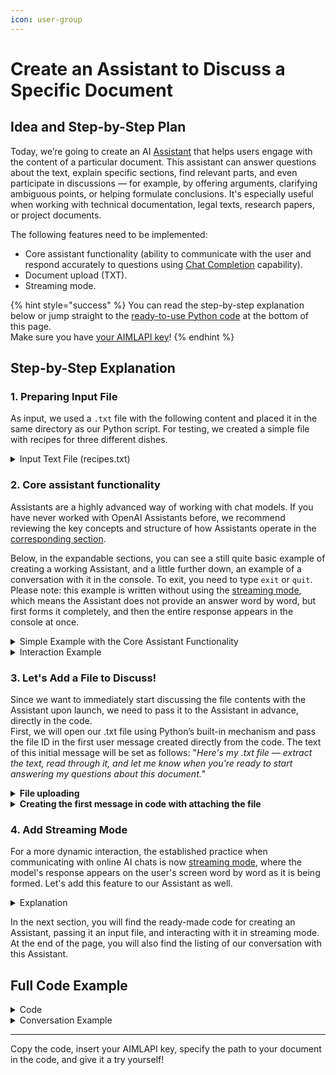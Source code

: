 ```yaml
---
icon: user-group
---
```


# Create an Assistant to Discuss a Specific Document

## Idea and Step-by-Step Plan

Today, we’re going to create an AI [Assistant](../solutions/openai/assistants/) that helps users engage with the content of a particular document. This assistant can answer questions about the text, explain specific sections, find relevant parts, and even participate in discussions — for example, by offering arguments, clarifying ambiguous points, or helping formulate conclusions. It's especially useful when working with technical documentation, legal texts, research papers, or project documents.

The following features need to be implemented:

* Core assistant functionality (ability to communicate with the user and respond accurately to questions using [Chat Completion](../capabilities/completion-or-chat-models.md) capability).
* Document upload (TXT).
* Streaming mode.

{% hint style="success" %}
You can read the step-by-step explanation below or jump straight to the [ready-to-use Python code](create-an-assistant-to-discuss-a-specific-document.md#full-code-example) at the bottom of this page. \
Make sure you have [your AIMLAPI key](https://aimlapi.com/app/keys)!
{% endhint %}

## Step-by-Step Explanation

### 1. Preparing Input File

As input, we used a `.txt` file with the following content and placed it in the same directory as our Python script. For testing, we created a simple file with recipes for three different dishes.

<details>

<summary>Input Text File (recipes.txt)</summary>

{% code overflow="wrap" %}
```
1. Sun-Dried Tomato & Garlic Pasta

Prep Time: 25 minutes
Servings: 2

Ingredients:
•	200g spaghetti
•	6–8 sun-dried tomatoes in oil
•	2 garlic cloves
•	Olive oil — 2 tbsp
•	Salt — to taste
•	Black pepper — to taste
•	Fresh basil (optional)
Required Kitchen Tools:
•	Large pot
•	Frying pan
•	Strainer
•	Cutting board & knife
•	Wooden spoon
Instructions:
1.	Boil a large pot of salted water and cook the spaghetti according to package instructions.
2.	While the pasta cooks, finely chop the garlic and sun-dried tomatoes.
3.	In a frying pan, heat olive oil over medium heat. Add garlic and cook for 30 seconds until fragrant.
4.	Add sun-dried tomatoes and stir for 2–3 minutes.
5.	Drain the pasta and toss it into the pan with the tomato-garlic mixture.
6.	Mix well, season with salt and pepper, and garnish with fresh basil if desired.
7.	Serve hot.


2. Chickpea & Avocado Salad

Prep Time: 15 minutes
Servings: 2

Ingredients:
•	1 can of chickpeas (400g), drained and rinsed
•	1 ripe avocado, diced
•	1 small red onion, finely chopped
•	Juice of 1 lemon
•	Olive oil — 1 tbsp
•	Salt & pepper — to taste
•	Fresh parsley (optional)
Required Kitchen Tools:
•	Mixing bowl
•	Cutting board & knife
•	Fork or spoon
•	Citrus squeezer (optional)
Instructions:
1.	In a bowl, combine chickpeas, diced avocado, and chopped red onion.
2.	Squeeze in lemon juice and drizzle with olive oil.
3.	Season with salt and pepper.
4.	Toss everything gently to mix, trying not to mash the avocado.
5.	Top with chopped parsley if desired.
6.	Serve immediately or chill for 10 minutes.


3. Quick Oatmeal Banana Cookies
Prep Time: 10 minutes
Bake Time: 15 minutes
Servings: ~12 cookies

Ingredients:
•	2 ripe bananas
•	1 cup rolled oats
•	1/4 cup chocolate chips or chopped nuts (optional)
•	1/2 tsp cinnamon (optional)
Required Kitchen Tools:
•	Mixing bowl
•	Fork or potato masher
•	Baking tray
•	Parchment paper
•	Oven
Instructions:
1.	Preheat oven to 180°C (350°F). Line a baking tray with parchment paper.
2.	In a bowl, mash the bananas until smooth.
3.	Mix in oats and any add-ins like chocolate chips or cinnamon.
4.	Scoop spoonfuls of the mixture onto the tray and flatten slightly.
5.	Bake for 12–15 minutes until edges are golden.
6.	Let cool for a few minutes before serving.

```
{% endcode %}

</details>

### 2. Core assistant functionality

Assistants are a highly advanced way of working with chat models. If you have never worked with OpenAI Assistants before, we recommend reviewing the key concepts and structure of how Assistants operate in the [corresponding section](../solutions/openai/assistants/#main-entities-in-assistants-workflow).

Below, in the expandable sections, you can see a still quite basic example of creating a working Assistant, and a little further down, an example of a conversation with it in the console. To exit, you need to type `exit` or `quit`. Please note: this example is written without using the [streaming mode](../capabilities/streaming-mode.md), which means the Assistant does not provide an answer word by word, but first forms it completely, and then the entire response appears in the console at once.

<details>

<summary>Simple Example with the Core Assistant Functionality </summary>

```python
import openai
from openai import OpenAI

# Connect to OpenAI API
client = OpenAI(
    api_key="<YOUR_AIMLAPI_KEY>",
    base_url="https://api.aimlapi.com/"
)

# Create an assistant
my_assistant = client.beta.assistants.create(
    instructions="You are a helpful assistant.",
    name="AI Assistant",
    model="gpt-4o",  # Specify the model
)

assistant_id = my_assistant.id  # Store assistant ID
thread = client.beta.threads.create()  # Create a new thread
thread_id = thread.id  # Store the thread ID

def initial_request():
    client.beta.threads.messages.create(
        thread_id=thread.id,
        role="user",
        content="Hi! Let's chat!",
    )


def send_message(user_message):
    """Send a message to the assistant and receive a full response"""
    if not user_message.strip():
        print("⚠️ Message cannot be empty!")
        return

    # Add the user's message to the thread
    client.beta.threads.messages.create(
        thread_id=thread_id,
        role="user",
        content=user_message
    )

    # Start a new run and wait for completion
    run = client.beta.threads.runs.create_and_poll(
        thread_id=thread_id,
        assistant_id=assistant_id,
        instructions="Keep responses concise and clear."
    )

    # Check if the run was successful
    if run.status == "completed":
        # Retrieve messages from the thread
        messages = client.beta.threads.messages.list(thread_id=thread_id)
        
        # Find the last assistant message
        for message in reversed(messages.data):
            if message.role == "assistant":
                print()  # Add an empty line for spacing
                print(f"assistant > {message.content[0].text.value}")
                return

    print("⚠️ Error: Failed to get a response from the assistant.")


# Main chat loop
initial_request()
print("🤖 AI Assistant is ready! Type 'exit' to quit.")
while True:
    user_input = input("\nYou > ")
    if user_input.lower() in ["exit", "quit"]:
        print("👋 Chat session ended. See you next time!")
        break
    send_message(user_input)

```

</details>

<details>

<summary>Interaction Example</summary>

{% code overflow="wrap" %}
```
🤖 AI Assistant is ready! Type 'exit' to quit.

You > Hi! What could we discuss today?

assistant > Hi there! We could chat about a wide range of topics. Here are a few options:
Current events or news updates.
Technology advancements.
Book or movie recommendations.
Travel destinations.
Hobbies or personal interests.
Let me know what you’re interested in!

You > Cool! Okay, maybe next time! Bye!

assistant > Goodbye! If you have more questions in the future, feel free to ask. Have a great day! 😊

You > exit

👋 Chat session ended. See you next time!
```
{% endcode %}

</details>

### 3. Let's Add a File to Discuss!

Since we want to immediately start discussing the file contents with the Assistant upon launch, we need to pass it to the Assistant in advance, directly in the code.\
First, we will open our .txt file using Python’s built-in mechanism and pass the file ID in the first user message created directly from the code. The text of this initial message will be set as follows: "_Here's my .txt file — extract the text, read through it, and let me know when you're ready to start answering my questions about this document._"

<details>

<summary><strong>File uploading</strong></summary>

{% code overflow="wrap" %}
```python
file = client.files.create(
    file=open("recipes.txt", "rb"),
    purpose='assistants'
)
print(file)
```
{% endcode %}

</details>

<details>

<summary><strong>Creating the first message in code with attaching the file</strong></summary>

{% code overflow="wrap" %}
```python
# First message with file attachment
client.beta.threads.messages.create(
    thread_id=thread.id,
    role="user",
    content="Here's my .txt file — extract the text, read through it, and let me know when you're ready to start answering my questions about this document.",
    attachments=[
        {
            "file_id": txt_id,
            "tools": [{"type": "file_search"}]
        }
    ]
)
```
{% endcode %}

</details>

### 4. Add Streaming Mode

For a more dynamic interaction, the established practice when communicating with online AI chats is now [streaming mode](../capabilities/streaming-mode.md), where the model's response appears on the user's screen word by word as it is being formed. Let's add this feature to our Assistant as well.

<details>

<summary>Explanation</summary>

**How to handle events**

To do this, we will use the pre-built `EventHandler` class from the `AssistantEventHandler` library.

```python
from openai import AssistantEventHandler
```

Creating the handler:

{% code overflow="wrap" %}
```python
# Custom event handler to stream assistant responses
class EventHandler(AssistantEventHandler):
    def on_text_created(self, text):
        print("\nassistant >", end="", flush=True)

    def on_text_delta(self, delta, snapshot):
        print(delta.value, end="", flush=True)

    def on_tool_call_created(self, tool_call):
        print(f"\nassistant > {tool_call.type}\n", flush=True)

    def on_tool_call_delta(self, delta, snapshot):
        if delta.type == 'file_search':
            if delta.file_search.input:
                print(delta.file_search.input, end="", flush=True)
            if delta.file_search.outputs:
                print(f"\n\noutput >", flush=True)
                for output in delta.file_search.outputs:
                    if output.type == "logs":
                        print(f"\n{output.logs}", flush=True)
```
{% endcode %}

**What events are handled**

`on_text_created(self, text)`

Triggered when the Assistant creates a text response. The code simply prints `assistant >` to indicate the beginning of the output.

`on_text_delta(self, delta, snapshot)`

Triggered when new parts of text (tokens) arrive. The code prints each new word or letter to the console without a newline (end=""), creating the effect of the text appearing gradually.

`on_tool_call_created(self, tool_call)`

Triggered if the Assistant decides to use one of the tools (e.g., Code Interpreter or external APIs). The code simply prints the type of the invoked tool.

`on_tool_call_delta(self, delta, snapshot)`

Triggered when the assistant sends data to a tool or receives a result from it.

***

**How it works**

When the Assistant starts forming a response, it triggers `on_text_created`.

Then, as tokens are generated, `on_text_delta` is triggered, updating the text in real time.

If a tool is used in the response, `on_tool_call_created` is triggered, followed by `on_tool_call_delta` to show the process of the tool handling the data.

</details>

In the next section, you will find the ready-made code for creating an Assistant, passing it an input file, and interacting with it in streaming mode. At the end of the page, you will also find the listing of our conversation with this Assistant.

## Full Code Example

<details>

<summary>Code</summary>

{% code overflow="wrap" %}
```python
import openai
from openai import OpenAI
from openai import AssistantEventHandler

client = openai.OpenAI(
    base_url="https://api.aimlapi.com/",
    # Replace with your AIMLAPI key
    api_key="<YOUR_AIMLAPI_KEY>"
)

# Custom event handler to stream assistant responses
class EventHandler(AssistantEventHandler):
    def on_text_created(self, text):
        print("\nassistant >", end="", flush=True)

    def on_text_delta(self, delta, snapshot):
        print(delta.value, end="", flush=True)

    def on_tool_call_created(self, tool_call):
        print(f"\nassistant > {tool_call.type}\n", flush=True)

    def on_tool_call_delta(self, delta, snapshot):
        if delta.type == 'file_search':
            if delta.file_search.input:
                print(delta.file_search.input, end="", flush=True)
            if delta.file_search.outputs:
                print(f"\n\noutput >", flush=True)
                for output in delta.file_search.outputs:
                    if output.type == "logs":
                        print(f"\n{output.logs}", flush=True)

# Upload the TXT file
file = client.files.create(
    file=open("recipes.txt", "rb"),
    purpose="assistants"
)
txt_id = file.id

# Create the assistant with appropriate instructions
assistant = client.beta.assistants.create(
    name="Recipe Assistant",
    instructions="You assist with questions based on the information from the file that was uploaded to you.",
    tools=[{"type": "file_search"}],
    model="gpt-4o"  # Specify the model
)

# Create a thread for the conversation
thread = client.beta.threads.create()

# First message with file attachment
client.beta.threads.messages.create(
    thread_id=thread.id,
    role="user",
    content="Here's my .txt file — extract the text, read through it, and let me know when you're ready to start answering my questions about this document.",
    attachments=[
        {
            "file_id": txt_id,
            "tools": [{"type": "file_search"}]
        }
    ]
)

# Start the initial run and stream the response
with client.beta.threads.runs.stream(
    thread_id=thread.id,
    assistant_id=assistant.id,
    event_handler=EventHandler()
) as stream:
    stream.until_done()

# Start the interactive loop for further conversation
while True:
    user_input = input("\nYou > ")
    if user_input.lower() in ["exit", "quit"]:
        break

    client.beta.threads.messages.create(
        thread_id=thread.id,
        role="user",
        content=user_input
    )

    with client.beta.threads.runs.stream(
        thread_id=thread.id,
        assistant_id=assistant.id,
        event_handler=EventHandler()
    ) as stream:
        stream.until_done()

```
{% endcode %}

</details>

<details>

<summary>Conversation Example</summary>

{% code overflow="wrap" %}
```
assistant > file_search

assistant >I've accessed the file you uploaded and am ready to assist you with any questions you have about its content. Please feel free to ask!

You > Glad to hear that! Could you briefly summarize what kind of information is contained in this document?

assistant > file_search

assistant >The document you uploaded contains recipes for three different dishes. Here's a brief summary of each:

1. **Sun-Dried Tomato & Garlic Pasta**: This recipe involves cooking spaghetti and then mixing it with a sautéed mixture of garlic and sun-dried tomatoes. It also includes optional garnishing with fresh basil.

2. **Chickpea & Avocado Salad**: This is a quick salad recipe that combines chickpeas, avocado, and red onion, dressed with lemon juice and olive oil. Optional parsley can be added for garnish.

3. **Quick Oatmeal Banana Cookies**: A simple cookie recipe that uses ingredients like ripe bananas and rolled oats, with optional additions like chocolate chips or nuts. The cookies are baked until golden brown【9:0†recipes.txt】.

Feel free to ask any further questions you may have about this document!

You > What's the fastest dish to make?

assistant >The fastest dish to make from the document is the **Chickpea & Avocado Salad**. It requires no cooking and is primarily a matter of combining ingredients like chickpeas, avocado, red onion, lemon juice, and olive oil. The preparation time 
is minimal, especially if you have canned chickpeas which just need to be rinsed【9:0†recipes.txt】.

You > Thanx! is there smth else vegan?  

assistant >Yes, aside from the Chickpea & Avocado Salad, the **Sun-Dried Tomato & Garlic Pasta** is also vegan. It consists of simple ingredients like spaghetti, garlic, and sun-dried tomatoes, with optional basil for garnishing【9:0†recipes.txt】.

You > Awesome, I'm off to the store to get some garlic! By the way, what do your notes mean? like "【9:0†recipes.txt】" 

assistant >The notes like "【9:0†recipes.txt】" are citations that refer back to the specific part of the document where the 
information was found. The numbers indicate:

- `9`: The index of the message or query where this information was accessed.
- `0`: The specific result in the search query result list.
- `recipes.txt`: The name of the document from which the information was extracted.

These citations help keep track of sources for extracted information.

You > Cool, you're honestly really easy to work with! Thanks and see you soon!

assistant >Thank you for your kind words! I'm glad I could help. Don't hesitate to return if you have more questions in the future. Have a great time cooking and see you soon!

You > exit
```
{% endcode %}

</details>

***

Copy the code, insert your AIMLAPI key, specify the path to your document in the code, and give it a try yourself!
